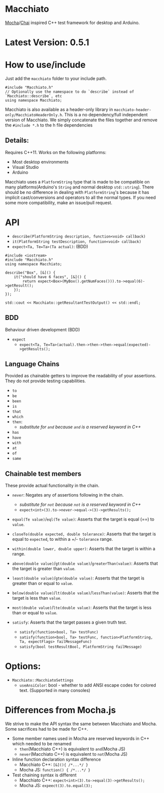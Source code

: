 # Macchiato

[Mocha](http://mochajs.org/)/[Chai](http://chaijs.com/) inspired C++ test framework for desktop and Arduino.

# Latest Version: 0.5.1

# How to use/include

Just add the `macchiato` folder to your include path.

```
#include "Macchiato.h"
// Optionally use the namespace to do `describe` instead of `Macchiato::describe`, etc
using namespace Macchiato;
```

Macchiato is also available as a header-only library in `macchiato-header-only/MacchiatoHeaderOnly.h`. This is a no dependency/full independent version of Macchiato. We simply concatenate the files together and remove the `#include *.h` to the h file dependencies


## Details:

Requires C++11. Works on the following platforms:

 - Most desktop environments
 - Visual Studio
 - Arduino

Macchiato uses a `PlatformString` type that is made to be compatible on many platforms(Arduino's `String` and normal desktop `std::string`). There should be no difference in dealing with `PlatformString`'s because it has implicit cast/conversions and operators to all the normal types. If you need some more compatibility, make an issue/pull request.



# API

 - `describe(PlatformString description, function<void> callback)`
 - `it(PlatformString testDescription, function<void> callback)`
 - `expect<Ta, Te=Ta>(Ta actual)`: (BDD)

```
#include <iostream>
#include "Macchiato.h"
using namespace Macchiato;

describe("Box", [&]() {
	it("should have 6 faces", [&]() {
		return expect<Box>(MyBox().getNumFaces())).to->equal(6)->getResult();
	});
});

std::cout << Macchiato::getResultantTestOutput() << std::endl;
```


## BDD

Behaviour driven development (BDD)

 - `expect`
 	 - `expect<Ta, Te=Ta>(actual).then->then->then->equal(expected)->getResults();`

## Language Chains

Provided as chainable getters to improve the readability of your assertions. They do not provide testing capabilities.

 - `to`
 - `be`
 - `been`
 - `is`
 - `that`
 - `which`
 - `then`:
 	 - *substitute for `and` because `and` is a reserved keyword in C++*
 - `has`
 - `have`
 - `with`
 - `at`
 - `of`
 - `same`

## Chainable test members

These provide actual functionality in the chain.

 - `never`: Negates any of assertions following in the chain.
 	 - *substitute for `not` because `not` is a reserved keyword in C++*
 	 - `expect<int>(3).to->never->equal->(3)->getResults();`

 - `equal(Te value)`/`eql(Te value)`: Asserts that the target is equal (==) to `value`.
 - `closeTo(double expected, double tolerance)`: Asserts that the target is equal to `expected`, to within a +/- `tolerance` range.
 - `within(double lower, double upper)`: Asserts that the target is within a range.
 - `above(double value)`/`gt(double value)`/`greaterThan(value)`: Asserts that the target is greater than `value`.
 - `least(double value)`/`gte(double value)`: Asserts that the target is greater than or equal to `value`.
 - `below(double value)`/`lt(double value)`/`lessThan(value)`: Asserts that the target is less than `value`.
 - `most(double value)`/`lte(double value)`: Asserts that the target is less than or equal to `value`.
 - `satisfy`: Asserts that the target passes a given truth test.
 	 - `satisfy(function<bool, Ta> testFunc)`
 	 - `satisfy(function<bool, Ta> testFunc, function<PlatformString, Ta, expectFlags> failMessageFunc)`
 	 - `satisfy(bool testResultBool, PlatformString failMessage)`



 # Options:

  - `Macchiato::MacchiatoSettings`
 	 - `useAnsiColor`: bool - whether to add ANSI escape codes for colored text. (Supported in many consoles)




# Differences from Mocha.js

We strive to make the API syntax the same between Macchiato and Mocha. Some sacrifices had to be made for C++.

 - Some member names used in Mocha are reserved keywords in C++ which needed to be renamed
 	 - `then`(Macchiato C++) is equivalent to `and`(Mocha JS)
 	 - `never`(Macchiato C++) is equivalent to `not`(Mocha JS)
 - Inline function declaration syntax difference
 	 - Macchiato C++: `[&](){ /*...*/ }`
 	 - Mocha JS: `function() { /*...*/ }`
 - Test chaining syntax is different
 	 - Macchiato C++: `expect<int>(3).to->equal(3)->getResults();`
 	 - Mocha JS: `expeect(3).to.equal(3);`